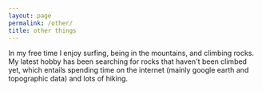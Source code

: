 ```yaml
---
layout: page
permalink: /other/
title: other things
---
```

In my free time I enjoy surfing, being in the mountains, and climbing rocks. My latest hobby has been searching for rocks that haven't been climbed yet, which entails spending time on the internet (mainly google earth and topographic data) and lots of hiking. 
<div class="img_row">
    <img class="col three left" src="{{ site.baseurl }}/assets/img/surf_2.png" alt="" title="surf at undisclosed location"/>
</div>

<div class="img_row">
    <img class="col one left" src="{{ site.baseurl }}/assets/img/mountains_1.jpeg" alt="" title="example image"/>
    <img class="col one left" src="{{ site.baseurl }}/assets/img/climbing_1.jpeg" alt="" title="example image"/>
    <img class="col one left" src="{{ site.baseurl }}/assets/img/boulder_1.jpg" alt="" title="found boulder"/>
</div>







